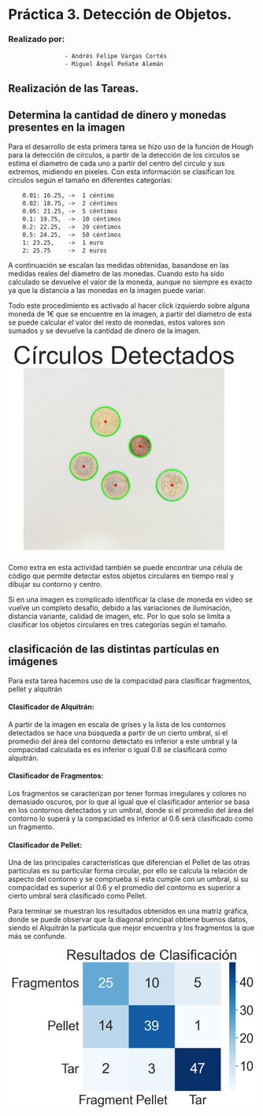 # Práctica 3. Detección de Objetos.

### Realizado por:

                    - Andrés Felipe Vargas Cortés
                    - Miguel Ángel Peñate Alemán

## Realización de las Tareas.
## Determina la cantidad de dinero y monedas presentes en la imagen

Para el desarrollo de esta primera tarea se hizo uso de la función de Hough para la detección de círculos, a partir de la detección de los circulos se estima el diametro de cada uno a partir del centro del circulo y sus extremos, midiendo en pixeles. Con esta información se clasifican los círculos según el tamaño en diferentes categorías:

        0.01: 16.25, ->  1 céntimo
        0.02: 18.75, ->  2 céntimos
        0.05: 21.25, ->  5 céntimos
        0.1: 19.75,  ->  10 céntimos
        0.2: 22.25,  ->  20 céntimos
        0.5: 24.25,  ->  50 céntimos
        1: 23.25,    ->  1 euro
        2: 25.75     ->  2 euros

A continuación se escalan las medidas obtenidas, basandose en las medidas reales del diametro de las monedas. Cuando esto ha sido calculado se devuelve el valor de la moneda, aunque no siempre es exacto ya que la distancia a las monedas en la imagen puede variar.

Todo este procedimiento es activado al hacer click izquierdo sobre alguna moneda de 1€ que se encuentre en la imagen, a partir del diametro de esta se puede calcular el valor del resto de monedas, estos valores son sumados y se devuelve la cantidad de dinero de la imagen.

![Resultado_monedas](money_output.png)

Como extra en esta actividad también se puede encontrar una célula de código que permite detectar estos objetos circulares en tiempo real y dibujar su contorno y centro.

Si en una imagen es complicado identificar la clase de moneda en video se vuelve un completo desafio, debido a las variaciones de iluminación, distancia variante, calidad de imagen, etc. Por lo que solo se limita a clasificar los objetos circulares en tres categorías según el tamaño.

## clasificación de las distintas partículas en imágenes

Para esta tarea hacemos uso de la compacidad para clasificar fragmentos, pellet y alquitrán 

#### Clasificador de Alquitrán:

A partir de la imagen en escala de grises y la lista de los contornos detectados se hace una búsqueda a partir de un cierto umbral, si el promedio del área del contorno detectato es inferior a este umbral y la compacidad calculada es es inferior o igual 0.8 se clasificará como alquitrán.

#### Clasificador de Fragmentos:

Los fragmentos se caracterizan por tener formas irregulares y colores no demasiado oscuros, por lo que al igual que el clasificador anterior se basa en los contornos detectados y un umbral, donde si el promedio del área del contorno lo superá y la compacidad es inferior al 0.6 será clasificado como un fragmento.

#### Clasificador de Pellet:

Una de las principales características que diferencian el Pellet de las otras partículas es su partícular forma circular, por ello se calcula la relación de aspecto del contorno y se comprueba si esta cumple con un umbral, si su compacidad es superior al 0.6 y el promedio del contorno es superior a cierto umbral será clasificado como Pellet.

Para terminar se muestran los resultados obtenidos en una matriz gráfica, donde se puede observar que la diagonal principal obtiene buenos datos, siendo el Alquitrán la particula que mejor encuentra y los fragmentos la que más se confunde.

![Resultado](output.png)
